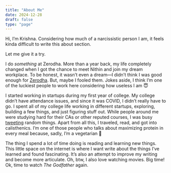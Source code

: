 ```yaml
---
title: "About Me"
date: 2024-12-28
draft: false
type: "page"
---
```


Hi, I’m Krishna. Considering how much of a narcissistic person I am, it feels kinda difficult to write this about section. 

Let me give it a try. 

I do *something* at Zerodha. More than a year back, my life completely changed when I got the chance to meet Nithin and join my dream workplace. To be honest, it wasn’t even a dream—I didn’t think I was good enough for [Zerodha](https://zerodha.com/). But, maybe I fooled them. Jokes aside, I think I’m one of the luckiest people to work here considering how useless I am 😇

I started working in startups during my first year of college. My college didn’t have attendance issues, and since it was COVID, I didn’t really have to go. I spent all of my college life working in different startups, exploring, building a few things, and just figuring stuff out. While people around me were studying hard for their CAs or other reputed courses, I was busy [tweeting](https://x.com/krishnalohiaaa) random things.
Apart from all this, I traveled, read, and got into calisthenics. I’m one of those people who talks about maximizing protein in every meal because, sadly, I’m a vegetarian 🥬

The thing I spend a lot of time doing is reading and learning new things. This little space on the internet is where I want write about the things I’ve learned and found fascinating. It’s also an attempt to improve my writing and become more articulate.
Oh, btw, I also love watching movies. Big time! Ok, time to watch *The Godfather* again.

